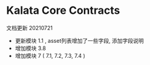 # Kalata Core Contracts

文档更新 20210721
- 更新模块 1.1 , asset列表增加了一些字段, 添加字段说明
- 增加模块 3.8
- 增加模块 7 ( 7.1, 7.2, 7.3, 7.4 )
